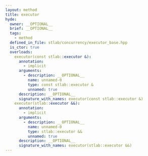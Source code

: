 ```yaml
---
layout: method
title: executor
hyde:
  owner: __OPTIONAL__
  brief: __OPTIONAL__
  tags:
    - method
  defined_in_file: stlab/concurrency/executor_base.hpp
  is_ctor: true
  overloads:
    executor(const stlab::executor &):
      annotation:
        - implicit
      arguments:
        - description: __OPTIONAL__
          name: unnamed-0
          type: const stlab::executor &
          unnamed: true
      description: __OPTIONAL__
      signature_with_names: executor(const stlab::executor &)
    executor(stlab::executor &&):
      annotation:
        - implicit
      arguments:
        - description: __OPTIONAL__
          name: unnamed-0
          type: stlab::executor &&
          unnamed: true
      description: __OPTIONAL__
      signature_with_names: executor(stlab::executor &&)
---
```

